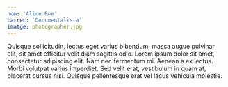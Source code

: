 ```yaml
---
nom: 'Alice Roe'
carrec: 'Documentalista'
imatge: photographer.jpg
---
```

Quisque sollicitudin, lectus eget varius bibendum, massa augue pulvinar elit, sit amet efficitur velit diam sagittis odio. Lorem ipsum dolor sit amet, consectetur adipiscing elit. Nam nec fermentum mi. Aenean a ex lectus. Morbi volutpat varius imperdiet. Sed velit erat, vestibulum in quam at, placerat cursus nisi. Quisque pellentesque erat vel lacus vehicula molestie.
